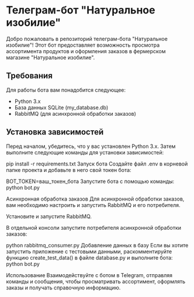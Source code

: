 
# Телеграм-бот "Натуральное изобилие"

Добро пожаловать в репозиторий телеграм-бота "Натуральное изобилие"! Этот бот предоставляет возможность просмотра ассортимента продуктов и оформления заказов в фермерском магазине "Натуральное изобилие".

## Требования

Для работы бота вам понадобится следующее:

- Python 3.x
- База данных SQLite (my_database.db)
- RabbitMQ (для асинхронной обработки заказов)

## Установка зависимостей

Перед началом, убедитесь, что у вас установлен Python 3.x. Затем выполните следующие команды для установки зависимостей:


pip install -r requirements.txt
Запуск бота
Создайте файл .env в корневой папке проекта и добавьте в него свой токен бота:

BOT_TOKEN=ваш_токен_бота
Запустите бота с помощью команды:
python bot.py

Асинхронная обработка заказов
Для асинхронной обработки заказов, вам необходимо настроить и запустить RabbitMQ и его потребителя.

Установите и запустите RabbitMQ.

В отдельной консоли запустите потребителя асинхронной обработки заказов:

python rabbitmq_consumer.py
Добавление данных в базу
Если вы хотите запустить приложение с тестовыми данными, раскомментируйте функцию create_test_data() в файле database.py и выполните бота:
python bot.py

Использование
Взаимодействуйте с ботом в Telegram, отправляя команды и сообщения, чтобы просматривать ассортимент, оформлять заказы и получать справочную информацию.
